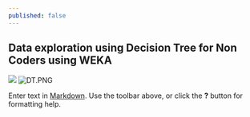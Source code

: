 ```yaml
---
published: false
---
```

## Data exploration using Decision Tree for Non Coders using WEKA

![]({{site.baseurl}}/)
![DT.PNG]({{site.baseurl}}/_images/DT.PNG)


Enter text in [Markdown](http://daringfireball.net/projects/markdown/). Use the toolbar above, or click the **?** button for formatting help.
